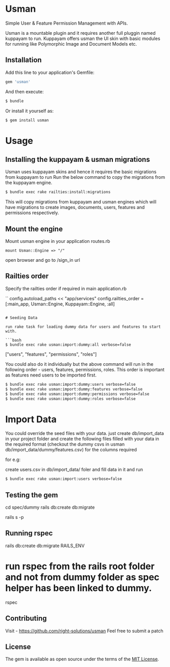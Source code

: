 # Usman

Simple User & Feature Permission Management with APIs.

Usman is a mountable plugin and it requires another full pluggin named kuppayam to run. Kuppayam offers usman the UI skin with basic modules for running like Polymorphic Image and Document Models etc.

## Installation
Add this line to your application's Gemfile:

```ruby
gem 'usman'
```

And then execute:
```bash
$ bundle
```

Or install it yourself as:
```bash
$ gem install usman
```

# Usage

## Installing the kuppayam & usman migrations

Usman uses kuppayam skins and hence it requires the basic migrations from kuppayam to run
Run the below command to copy the migrations from the kuppayam engine.

```bash
$ bundle exec rake railties:install:migrations
```

This will copy migrations from kuppayam and usman engines which will have migrations to create images, documents, users, features and permissions respectively. 


## Mount the engine

Mount usman engine in your application routes.rb

```
mount Usman::Engine => "/"
```

open browser and go to /sign_in url

## Railties order

Specify the railties order if required in main application.rb

``
config.autoload_paths << "app/services"
config.railties_order = [:main_app, Usman::Engine, Kuppayam::Engine, :all]
```

# Seeding Data 

run rake task for loading dummy data for users and features to start with.

```bash
$ bundle exec rake usman:import:dummy:all verbose=false
```

["users", "features", "permissions", "roles"]

You could also do it individually but the above command will run in the following order - users, features, permissions, roles. This order is important as features need users to be imported first.

```bash
$ bundle exec rake usman:import:dummy:users verbose=false
$ bundle exec rake usman:import:dummy:features verbose=false
$ bundle exec rake usman:import:dummy:permissions verbose=false
$ bundle exec rake usman:import:dummy:roles verbose=false
```

# Import Data

You could override the seed files with your data.
just create db/import_data in your project folder and create the following files filled with your data in the required format (checkout the dummy csvs in usman db/import_data/dummy/features.csv) for the columns required

for e.g:

create users.csv in db/import_data/ foler and fill data in it and run 

```bash
$ bundle exec rake usman:import:users verbose=false
```

## Testing the gem

cd spec/dummy
rails db:create db:migrate

rails s -p <port>

## Running rspec
rails db:create db:migrate RAILS_ENV

# run rspec from the rails root folder and not from dummy folder as spec helper has been linked to dummy.
rspec 


## Contributing

Visit - https://github.com/right-solutions/usman
Feel free to submit a patch 

## License
The gem is available as open source under the terms of the [MIT License](http://opensource.org/licenses/MIT).


